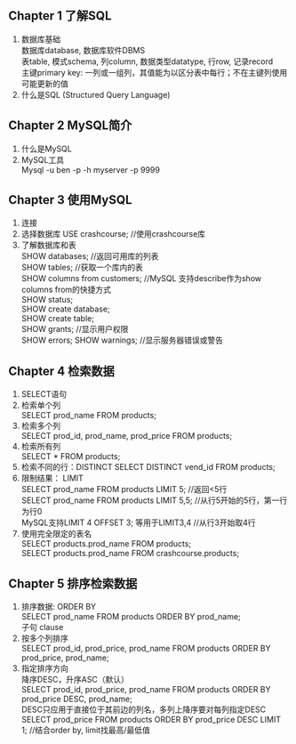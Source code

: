 ## Chapter 1 	了解SQL
1.	数据库基础  
数据库database, 数据库软件DBMS  
表table, 模式schema, 列column, 数据类型datatype, 行row, 记录record  
主键primary key: 一列或一组列，其值能为以区分表中每行；不在主键列使用可能更新的值  
2.	什么是SQL (Structured Query Language)  

## Chapter 2 	MySQL简介
1.	什么是MySQL  
2.	MySQL工具  
Mysql -u ben -p -h myserver -p 9999  

## Chapter 3 	使用MySQL
1.	连接
2.	选择数据库
USE crashcourse; //使用crashcourse库
3.	了解数据库和表  
SHOW databases; //返回可用库的列表  
SHOW tables; //获取一个库内的表  
SHOW columns from customers; //MySQL 支持describe作为show columns from的快捷方式  
SHOW status;  
SHOW create database;  
SHOW create table;  
SHOW grants; //显示用户权限  
SHOW errors; SHOW warnings; //显示服务器错误或警告  

## Chapter 4 	检索数据
1.	SELECT语句  
2.	检索单个列  
SELECT prod_name FROM products;  
3.	检索多个列  
SELECT prod_id, prod_name, prod_price FROM products;  
4.	检索所有列  
SELECT * FROM products;  
5.	检索不同的行：DISTINCT
SELECT DISTINCT vend_id FROM products;  
6.	限制结果： LIMIT  
SELECT prod_name FROM products LIMIT 5; //返回<5行  
SELECT prod_name FROM products LIMIT 5,5; //从行5开始的5行，第一行为行0  
MySQL支持LIMIT 4 OFFSET 3; 等用于LIMIT3,4 //从行3开始取4行  
7.	使用完全限定的表名  
SELECT products.prod_name FROM products;  
SELECT products.prod_name FROM crashcourse.products;  

## Chapter 5 	排序检索数据
1.	排序数据: ORDER BY  
SELECT prod_name FROM products ORDER BY prod_name;  
子句 clause  
2.	按多个列排序  
SELECT prod_id, prod_price, prod_name FROM products ORDER BY prod_price, prod_name;  
3.	指定排序方向  
降序DESC，升序ASC（默认）  
SELECT prod_id, prod_price, prod_name FROM products ORDER BY prod_price DESC, prod_name;  
DESC只应用于直接位于其前边的列名，多列上降序要对每列指定DESC  
SELECT prod_price FROM products ORDER BY prod_price DESC LIMIT 1; //结合order by, limit找最高/最低值  
